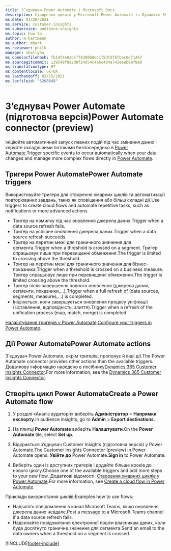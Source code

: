 ```yaml
---
title: З’єднувач Power Automate | Microsoft Docs
description: Створення циклів у Microsoft Power Automate із Dynamics 365 Customer Insights.
ms.date: 01/20/2021
ms.service: customer-insights
ms.subservice: audience-insights
ms.topic: how-to
author: m-hartmann
ms.author: mhart
ms.reviewer: philk
manager: shellyha
ms.openlocfilehash: fb1df4e9ab1f78300b8ec1f8dfdfbfbac0e71447
ms.sourcegitcommit: 139548f8a2d0f24d54c4a6c404a743eeeb8ef8e0
ms.translationtype: HT
ms.contentlocale: uk-UA
ms.lasthandoff: 02/15/2021
ms.locfileid: "5268849"
---
```

# <a name="power-automate-connector-preview"></a><span data-ttu-id="a4c46-103">З’єднувач Power Automate (підготовча версія)</span><span class="sxs-lookup"><span data-stu-id="a4c46-103">Power Automate connector (preview)</span></span>

<span data-ttu-id="a4c46-104">Ініціюйте автоматичний запуск певних подій під час змінення даних і керуйте складнішими потоками безпосередньо в [Power Automate](https://flow.microsoft.com/).</span><span class="sxs-lookup"><span data-stu-id="a4c46-104">Trigger specific events to occur automatically when your data changes and manage more complex flows directly in [Power Automate](https://flow.microsoft.com/).</span></span>

## <a name="power-automate-triggers"></a><span data-ttu-id="a4c46-105">Тригери Power Automate</span><span class="sxs-lookup"><span data-stu-id="a4c46-105">Power Automate triggers</span></span>

<span data-ttu-id="a4c46-106">Використовуйте тригери для створення хмарних циклів та автоматизації повторюваних завдань, таких як сповіщення або більш складні дії.</span><span class="sxs-lookup"><span data-stu-id="a4c46-106">Use triggers to create cloud flows and automate repetitive tasks, such as notifications or more advanced actions.</span></span> 

- <span data-ttu-id="a4c46-107">Тригер на помилку під час оновлення джерела даних.</span><span class="sxs-lookup"><span data-stu-id="a4c46-107">Trigger when a data source refresh fails.</span></span> 
- <span data-ttu-id="a4c46-108">Тригер на успішне оновлення джерела даних.</span><span class="sxs-lookup"><span data-stu-id="a4c46-108">Trigger when a data source refresh succeeds.</span></span>
- <span data-ttu-id="a4c46-109">Тригер на перетин межі для граничного значення для сегмента.</span><span class="sxs-lookup"><span data-stu-id="a4c46-109">Trigger when a threshold is crossed on a segment.</span></span> <span data-ttu-id="a4c46-110">Тригер спрацьовує лише при перевищенні обмеження.</span><span class="sxs-lookup"><span data-stu-id="a4c46-110">The trigger is limited to crossing above the threshold.</span></span>
- <span data-ttu-id="a4c46-111">Тригер на перетин межі для граничного значення для бізнес-показника.</span><span class="sxs-lookup"><span data-stu-id="a4c46-111">Trigger when a threshold is crossed on a business measure.</span></span> <span data-ttu-id="a4c46-112">Тригер спрацьовує лише при перевищенні обмеження.</span><span class="sxs-lookup"><span data-stu-id="a4c46-112">The trigger is limited crossing above the threshold.</span></span>
- <span data-ttu-id="a4c46-113">Тригер після завершення повного оновлення (джерела даних, сегменти, показники,...).</span><span class="sxs-lookup"><span data-stu-id="a4c46-113">Trigger when a full refresh of (data sources, segments, measures,...) is completed.</span></span>
- <span data-ttu-id="a4c46-114">Ініціюється, коли завершується оновлення процесу уніфікації (зіставлення, відповідність, злиття).</span><span class="sxs-lookup"><span data-stu-id="a4c46-114">Trigger when a refresh of the unification process (map, match, merge) is completed.</span></span>

<span data-ttu-id="a4c46-115">[Налаштування тригерів у Power Automate](https://flow.microsoft.com/connectors/shared_customerinsights/dynamics-365-customer-insights-connector/).</span><span class="sxs-lookup"><span data-stu-id="a4c46-115">[Configure your triggers in Power Automate](https://flow.microsoft.com/connectors/shared_customerinsights/dynamics-365-customer-insights-connector/).</span></span>

## <a name="power-automate-actions"></a><span data-ttu-id="a4c46-116">Дії Power Automate</span><span class="sxs-lookup"><span data-stu-id="a4c46-116">Power Automate actions</span></span>
<span data-ttu-id="a4c46-117">З'єднувач Power Automate, окрім тригерів, пропонує й інші дії.</span><span class="sxs-lookup"><span data-stu-id="a4c46-117">The Power Automate connector provides other actions than the available triggers.</span></span> <span data-ttu-id="a4c46-118">Додаткову інформацію наведено в посібнику[Dynamics 365 Customer Insights Connector](https://docs.microsoft.com/connectors/customerinsights/).</span><span class="sxs-lookup"><span data-stu-id="a4c46-118">For more information, see the [Dynamics 365 Customer Insights Connector](https://docs.microsoft.com/connectors/customerinsights/).</span></span>

## <a name="create-a-power-automate-flow"></a><span data-ttu-id="a4c46-119">Створіть цикл Power Automate</span><span class="sxs-lookup"><span data-stu-id="a4c46-119">Create a Power Automate flow</span></span>

1. <span data-ttu-id="a4c46-120">У розділі «Аналіз аудиторії» виберіть **Адміністратор** > **Напрямки експорту**.</span><span class="sxs-lookup"><span data-stu-id="a4c46-120">In audience insights, go to **Admin** > **Export destinations**.</span></span>

1. <span data-ttu-id="a4c46-121">На плитці **Power Automate** виберіть **Налаштувати**.</span><span class="sxs-lookup"><span data-stu-id="a4c46-121">On the **Power Automate** tile, select **Set up**.</span></span>

1. <span data-ttu-id="a4c46-122">Відкриється з’єднувач Customer Insights (підготовча версія) у Power Automate.</span><span class="sxs-lookup"><span data-stu-id="a4c46-122">The Customer Insights Connector (preview) in Power Automate opens.</span></span> <span data-ttu-id="a4c46-123">**Увійти до** Power Automate.</span><span class="sxs-lookup"><span data-stu-id="a4c46-123">**Sign in** to Power Automate.</span></span>

1. <span data-ttu-id="a4c46-124">Виберіть один із доступних тригерів і додайте більше кроків до нового циклу.</span><span class="sxs-lookup"><span data-stu-id="a4c46-124">Choose one of the available triggers and add more steps to your new flow.</span></span> <span data-ttu-id="a4c46-125">Додаткові відомості: [Створення хмарних циклів у Power Automate](https://docs.microsoft.com/power-automate/get-started-logic-flow).</span><span class="sxs-lookup"><span data-stu-id="a4c46-125">For more information, see [Create a cloud flow in Power Automate](https://docs.microsoft.com/power-automate/get-started-logic-flow).</span></span>

<span data-ttu-id="a4c46-126">Приклади використання циклів:</span><span class="sxs-lookup"><span data-stu-id="a4c46-126">Examples how to use flows:</span></span> 
- <span data-ttu-id="a4c46-127">Надішліть повідомлення в канал Microsoft Teams, якщо оновлення джерела даних невдале.</span><span class="sxs-lookup"><span data-stu-id="a4c46-127">Post a message to a Microsoft Teams channel if a data source refresh fails.</span></span> 
- <span data-ttu-id="a4c46-128">Надсилайте повідомлення електронної пошти власникам даних, коли буде досягнуто граничне значення для сегмента.</span><span class="sxs-lookup"><span data-stu-id="a4c46-128">Send an email to the data owners when a threshold on a segment is crossed.</span></span>



[!INCLUDE[footer-include](../includes/footer-banner.md)]